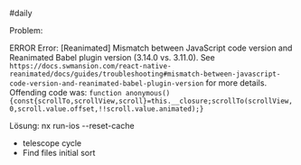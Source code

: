 #daily 

Problem:

 ERROR  Error: [Reanimated] Mismatch between JavaScript code version and Reanimated Babel plugin version (3.14.0 vs. 3.11.0).
See `https://docs.swmansion.com/react-native-reanimated/docs/guides/troubleshooting#mismatch-between-javascript-code-version-and-reanimated-babel-plugin-version` for more details.
Offending code was: `function anonymous(){const{scrollTo,scrollView,scroll}=this.__closure;scrollTo(scrollView,0,scroll.value.offset,!!scroll.value.animated);}`

Lösung: nx run-ios --reset-cache

-  telescope cycle
- Find files initial sort
